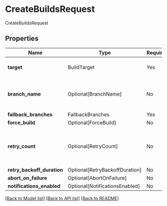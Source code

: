 # CreateBuildsRequest

CreateBuildsRequest

## Properties
| Name | Type | Required | Description |
| ------------ | ------------- | ------------- | ------------- |
**target** | BuildTarget | Yes | The targets of the schedule. |
**branch_name** | Optional[BranchName] | No | The target branch the build should run on. |
**fallback_branches** | FallbackBranches | Yes |  |
**force_build** | Optional[ForceBuild] | No |  |
**retry_count** | Optional[RetryCount] | No | The number of retry attempts for failed jobs. |
**retry_backoff_duration** | Optional[RetryBackoffDuration] | No |  |
**abort_on_failure** | Optional[AbortOnFailure] | No |  |
**notifications_enabled** | Optional[NotificationsEnabled] | No |  |


[[Back to Model list]](../../../README.md#models-v2-link) [[Back to API list]](../../../README.md#apis-v2-link) [[Back to README]](../../../README.md)
